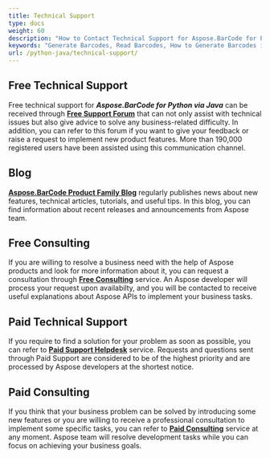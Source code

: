 ```yaml
---
title: Technical Support
type: docs
weight: 60
description: "How to Contact Technical Support for Aspose.BarCode for Python via Java"
keywords: "Generate Barcodes, Read Barcodes, How to Generate Barcodes in Python, Technical Support for Aspose.BarCode, Aspose.Barcode Forum"
url: /python-java/technical-support/
---
```

## **Free Technical Support**
Free technical support for ***Aspose.BarCode for Python via Java*** can be received through [**Free Support Forum**](https://forum.aspose.com/c/barcode/13) that can not only assist with technical issues but also give advice to solve any business-related difficulty. In addition, you can refer to this forum if you want to give your feedback or raise a request to implement new product features. More than 190,000 registered users have been assisted using this communication channel.

## **Blog**
[**Aspose.BarCode Product Family Blog**](https://blog.aspose.com/category/barcode/) regularly publishes news about new features, technical articles, tutorials, and useful tips. In this blog, you can find information about recent releases and announcements from Aspose team.

## **Free Consulting**
If you are willing to resolve a business need with the help of Aspose products and look for more information about it, you can request a consultation through [**Free Consulting**](https://aspose-free-consulting.github.io/) service. An Aspose developer will process your request upon availabilty, and you will be contacted to receive useful explanations about Aspose APIs to implement your business tasks.

## **Paid Technical Support**
If you require to find a solution for your problem as soon as possible, you can refer to [**Paid Support Helpdesk**](https://helpdesk.aspose.com/) service. Requests and questions sent through Paid Support are considered to be of the highest priority and are processed by Aspose developers at the shortest notice.

## **Paid Consulting**
If you think that your business problem can be solved by introducing some new features or you are willing to receive a professional consultation to implement some specific tasks, you can refer to [**Paid Consulting**](https://consulting.aspose.com/) service at any moment. Aspose team will resolve development tasks while you can focus on achieving your business goals.


